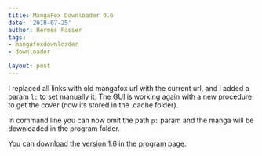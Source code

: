 ```yaml
---
title: MangaFox Downloader 0.6
date: '2018-07-25'
author: Hermes Passer
tags:
- mangafoxdownloader
- downloader

layout: post
---
```

I replaced all links with old mangafox url with the current url, and  i added a param ``l:`` to set manually it. The GUI is working again with a new procedure to get the cover (now its stored in the .cache folder).   

In command line you can now omit the path ``p:`` param and the manga will be downloaded in the program folder.  

You can download the version 1.6 in the [program page]({{site.url}}/{{site.baseurl}}p/mangafoxdownloader).
